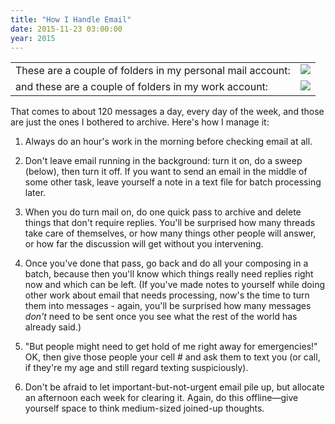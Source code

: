 ```yaml
---
title: "How I Handle Email"
date: 2015-11-23 03:00:00
year: 2015
---
```

<table>
  <tr>
    <td valign="top">These are a couple of folders in my personal mail account:</td>
    <td valign="top"><img src="{{site.github.url}}/files/2015/11/personal-inbox.png" /></td>
  </tr>
  <tr>
    <td valign="top">and these are a couple of folders in my work account:</td>
    <td valign="top"><img src="{{site.github.url}}/files/2015/11/work-inbox.png" /></td>
  </tr>
</table>
<p>
  That comes to about 120 messages a day,
  every day of the week,
  and those are just the ones I bothered to archive.
  Here's how I manage it:
</p>
<ol>
  <li>
    <p>
      Always do an hour's work in the morning before checking email at
      all.
    </p>
  </li>
  <li>
    <p>
      Don't leave email running in the background: turn it on, do a
      sweep (below), then turn it off.  If you want to send an email
      in the middle of some other task, leave yourself a note in a
      text file for batch processing later.
    </p>
  </li>
  <li>
    <p>
      When you do turn mail on, do one quick pass to archive and
      delete things that don't require replies.  You'll be surprised
      how many threads take care of themselves, or how many things
      other people will answer, or how far the discussion will get
      without you intervening.
    </p>
  </li>
  <li>
    <p>
      Once you've done that pass, go back and do all your composing in
      a batch, because then you'll know which things really need
      replies right now and which can be left.  (If you've made notes
      to yourself while doing other work about email that needs
      processing, now's the time to turn them into messages - again,
      you'll be surprised how many messages <em>don't</em> need to be
      sent once you see what the rest of the world has already said.)
    </p>
  </li>
  <li>
    <p>
      "But people might need to get hold of me right away for
      emergencies!" OK, then give those people your cell # and ask
      them to text you (or call, if they're my age and still regard
      texting suspiciously).
    </p>
  </li>
  <li>
    <p>
      Don't be afraid to let important-but-not-urgent email pile up,
      but allocate an afternoon each week for clearing it.  Again, do
      this offline&mdash;give yourself space to think medium-sized
      joined-up thoughts.
    </p>
  </li>
</ol>
